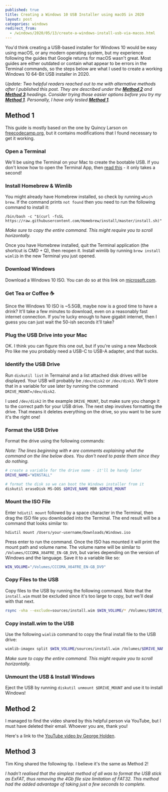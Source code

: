 ```yaml
---
published: true
title: Creating a Windows 10 USB Installer using macOS in 2020
layout: post
categories: windows
redirect_from:
  - /windows/2020/05/13/create-a-windows-install-usb-via-macos.html
---
```


You'd think creating a USB-based installer for Windows 10 would be easy using
macOS, or any modern operating system, but my experience following the guides
that Google returns for macOS wasn't great. Most guides are either outdated or
contain what appear to be errors in the Terminal commands, so the steps below
are what I used to create a working Windows 10 64-Bit USB installer in 2020.

_Update: Two helpful readers reached out to me with alternative methods after I published this post. They are described under the **[Method 2](#method-2)** and **[Method 3](#method-3)** headings. Consider trying those easier options before you try my **[Method 1](#method-1)**. Personally, I have only tested **[Method 1](#method-1)**._

## Method 1

This guide is mostly based on the one by Quincy Larson on
[freecodecamp.org](https://www.freecodecamp.org/news/how-make-a-windows-10-usb-using-your-mac-build-a-bootable-iso-from-your-macs-terminal/),
but it contains modifications that I found necessary to get it working.

### Open a Terminal
We'll be using the Terminal on your Mac to create the bootable USB. If you
don't know how to open the Terminal App, then [read this](https://support.apple.com/en-gb/guide/terminal/apd5265185d-f365-44cb-8b09-71a064a42125/mac) - it only takes a second!

### Install Homebrew & Wimlib
You might already have Homebrew installed, so check by running `which brew`. If
the command prints `not found` then you need to run the following command to
install it:

```
/bin/bash -c "$(curl -fsSL https://raw.githubusercontent.com/Homebrew/install/master/install.sh)"
```
_Make sure to copy the entire command. This might require you to scroll horizontally._

Once you have Homebrew installed, quit the Terminal application (the shortcut
is CMD + Q), then reopen it. Install wimlib by running `brew install wimlib` in
the new Terminal you just opened.

### Download Windows
Download a Windows 10 ISO. You can do so at this link on [microsoft.com](https://www.microsoft.com/en-us/software-download/windows10ISO).

### Get Tea or Coffee ☕
Since the Windows 10 ISO is ~5.5GB, maybe now is a good time to have a drink?
It'll take a few minutes to download, even on a reasonably fast internet
connection. If you're lucky enough to have gigabit internet, then I guess you
can just wait the 50-ish seconds it'll take?

### Plug the USB Drive into your Mac
OK. I think you can figure this one out, but if you're using a new Macbook Pro
like me you probably need a USB-C to USB-A adapter, and that sucks.

### Identify the USB Drive
Run `diskutil list` in Termainal and a list attached disk drives will be
displayed. Your USB will probably be `/dev/disk2` or `/dev/disk3`. We'll
store that in a variable for use later by running the command
`DRIVE_MOUNT=/dev/disk2`.

I used `/dev/disk2` in the example `DRIVE_MOUNT`, but make sure you change it to the correct path for your USB drive. The next step involves formatting the drive. That means it deletes everything on the drive, so you want to be sure it's the right one!

### Format the USB Drive
Format the drive using the following commands:

_Note: The lines beginning with `#` are comments explaining what the command on the line below does. You don't need to paste them since they do nothing._

```bash
# create a variable for the drive name - it'll be handy later
DRIVE_NAME="WINSTALL"

# format the disk so we can boot the Windows installer from it
diskutil eraseDisk MS-DOS $DRIVE_NAME MBR $DRIVE_MOUNT
```

### Mount the ISO File
Enter `hdiutil mount` followed by a space character in the Terminal, then drag
the ISO file you downloaded into the Terminal. The end result will be a command
that looks similar to:

```
hdiutil mount /Users/your-username/Downloads/Windows.iso
```

Press enter to run the command. Once the ISO has mounted it will print the
mount path and volume name. The volume name will be similar to
`/Volumes/CCCOMA_X64FRE_EN-GB_DV9`, but varies depending on the version of
Windows and the language. Save it to a variable like so:

```bash
WIN_VOLUME="/Volumes/CCCOMA_X64FRE_EN-GB_DV9"
```

### Copy Files to the USB
Copy files to the USB by running the following command. Note that the
`install.wim` must be excluded since it's too large to copy, but we'll deal
with that next.

```bash
rsync -vha --exclude=sources/install.wim $WIN_VOLUME/* /Volumes/$DRIVE_NAME
```

### Copy install.wim to the USB
Use the following `wimlib` command to copy the final install file to the USB
drive:

```bash
wimlib-imagex split $WIN_VOLUME/sources/install.wim /Volumes/$DRIVE_NAME/sources/install.swm 4000
```
_Make sure to copy the entire command. This might require you to scroll horizontally._

### Unmount the USB & Install Windows
Eject the USB by running `diskutil unmount $DRIVE_MOUNT` and use it to install
Windows!

## Method 2

I managed to find the video shared by this helpful person via YouTube, but I
must have deleted their email. Whoever you are, thank you!

Here's a link to the [YouTube video by George Holden](https://www.youtube.com/watch?v=GptehG90Wg4).

## Method 3

Tim King shared the following tip. I believe it's the same as Method 2!

_I hadn’t realised that the simplest method of all was to format the USB stick as ExFAT, thus removing the 4Gb file size limitation of FAT32. This method had the added advantage of taking just a few seconds to complete._

